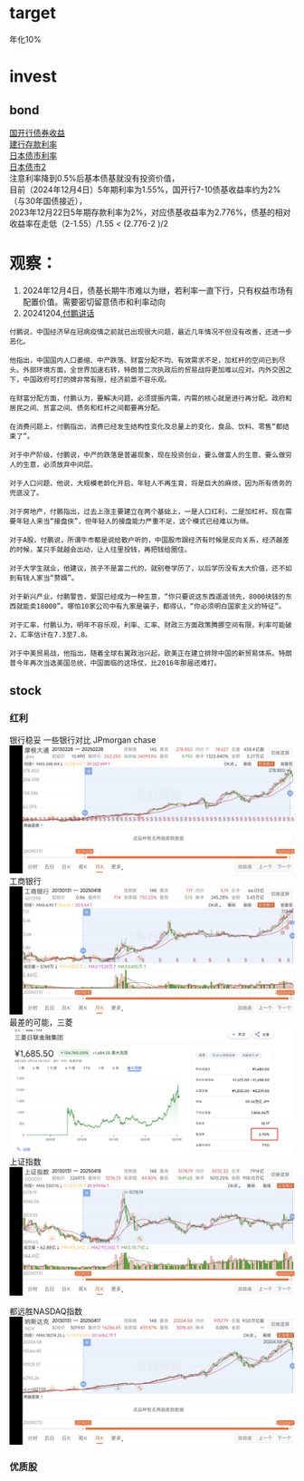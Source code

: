 # target
年化10%
# invest
## bond
[国开行债券收益](https://yield.chinabond.com.cn/gkh/index)   
[建行存款利率](https://ccb.com/cn/personal/interestv3/rate-tool-cunkuan.html)   
[日本债市利率](https://stock.finance.sina.com.cn/stock/go.php/vReport_Show/kind/industry/rptid/763453488313/index.phtml)   
[日本债市2](https://wallstreetcn.com/articles/3710081)   
注意利率降到0.5%后基本债基就没有投资价值，   
目前（2024年12月4日）5年期利率为1.55%，国开行7-10债基收益率约为2%（与30年国债接近），   
2023年12月22日5年期存款利率为2%，对应债基收益率为2.776%，债基的相对收益率在走低（2-1.55）/1.55 < (2.776-2 )/2   
# 观察：   
1. 2024年12月4日，债基长期牛市难以为继，若利率一直下行，只有权益市场有配置价值。需要密切留意债市和利率动向
2. 20241204,[付鹏讲话](https://www.quzaobao.com/news/china/202412/0331630.html)
```
付鹏说，中国经济早在冠病疫情之前就已出现很大问题，最近几年情况不但没有改善，还进一步恶化。

他指出，中国国内人口萎缩、中产跌落、财富分配不均、有效需求不足，加杠杆的空间已到尽头。外部环境方面，全世界加速右转，特朗普二次执政后的贸易战将更加难以应对。内外交困之下，中国政府可打的牌非常有限，经济前景不容乐观。

在财富分配方面，付鹏认为，要解决问题，必须提振内需，内需的核心就是进行再分配。政府和居民之间、贫富之间、债务和杠杆之间都要再分配。

在消费问题上，付鹏指出，消费已经发生结构性变化及总量上的变化，食品、饮料、零售“都结束了”。

对于中产阶级，付鹏说，中产的跌落是普遍现象，现在投资创业，要么做富人的生意、要么做穷人的生意，必须放弃中间层。

对于人口问题，他说，大规模老龄化开启，年轻人不再生育，将是巨大的麻烦，因为所有债务的兜底没了。

对于房地产，付鹏指出，过去上涨主要建立在两个基础上，一是人口红利，二是加杠杆。现在需要年轻人来当“接盘侠”，但年轻人的接盘能力严重不足，这个模式已经难以为继。

对于A股，付鹏说，所谓牛市都是说给散户听的，中国股市跟经济有时候是反向关系，经济越差的时候，某只手就越会出动，让人往里投钱，再把钱给圈住。

对于大学生就业，他建议，孩子不是富二代的，就别卷学历了，以后学历没有太大价值，还不如到有钱人家当“赘婿”。

对于新兴产业，付鹏警告，爱国已经成为一种生意，“你只要说这东西遥遥领先，8000块钱的东西就能卖18000”。哪怕10家公司中有九家是骗子，都得认，“你必须明白国家主义的特征”。

对于汇率，付鹏认为，明年不容乐观，利率、汇率、财政三方面政策腾挪空间有限，利率可能破2，汇率估计在7.3至7.8。

对于中美贸易战，他指出，随着全球右翼政治兴起，欧美正在建立排除中国的新贸易体系。特朗普今年再次当选美国总统，中国面临的这场仗，比2016年那届还难打。
```   

## stock
### 红利
银行稳妥
一些银行对比
JPmorgan chase
![alt text](a664e451e2e95c3523dd95a63ed6d6e.jpg)
工商银行
![alt text](934414c2024808ba8be8891918ee61e.jpg)
最差的可能，三菱    
![alt text](0e0411d745056909043e36d62481fe3.png)
上证指数
![alt text](3abc23feabc5bf328ada7b58617e27c.jpg)

都远胜NASDAQ指数
![alt text](f63e686b280f5a48e312bfa4ddd67d2.jpg)

### 优质股
